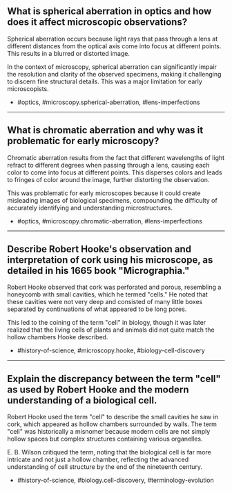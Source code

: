 ## What is spherical aberration in optics and how does it affect microscopic observations?

Spherical aberration occurs because light rays that pass through a lens at different distances from the optical axis come into focus at different points. This results in a blurred or distorted image. 

In the context of microscopy, spherical aberration can significantly impair the resolution and clarity of the observed specimens, making it challenging to discern fine structural details. This was a major limitation for early microscopists.

- #optics, #microscopy.spherical-aberration, #lens-imperfections

---

## What is chromatic aberration and why was it problematic for early microscopy?

Chromatic aberration results from the fact that different wavelengths of light refract to different degrees when passing through a lens, causing each color to come into focus at different points. This disperses colors and leads to fringes of color around the image, further distorting the observation.

This was problematic for early microscopes because it could create misleading images of biological specimens, compounding the difficulty of accurately identifying and understanding microstructures.

- #optics, #microscopy.chromatic-aberration, #lens-imperfections

---

## Describe Robert Hooke's observation and interpretation of cork using his microscope, as detailed in his 1665 book "Micrographia."

Robert Hooke observed that cork was perforated and porous, resembling a honeycomb with small cavities, which he termed "cells." He noted that these cavities were not very deep and consisted of many little boxes separated by continuations of what appeared to be long pores.

This led to the coining of the term "cell" in biology, though it was later realized that the living cells of plants and animals did not quite match the hollow chambers Hooke described.

- #history-of-science, #microscopy.hooke, #biology-cell-discovery

---

## Explain the discrepancy between the term "cell" as used by Robert Hooke and the modern understanding of a biological cell.

Robert Hooke used the term "cell" to describe the small cavities he saw in cork, which appeared as hollow chambers surrounded by walls. The term "cell" was historically a misnomer because modern cells are not simply hollow spaces but complex structures containing various organelles.

E. B. Wilson critiqued the term, noting that the biological cell is far more intricate and not just a hollow chamber, reflecting the advanced understanding of cell structure by the end of the nineteenth century.

- #history-of-science, #biology.cell-discovery, #terminology-evolution